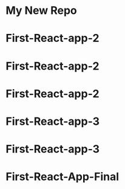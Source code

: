 # My New Repo
# First-React-app-2
# First-React-app-2
# First-React-app-2
# First-React-app-3
# First-React-app-3
# First-React-App-Final
